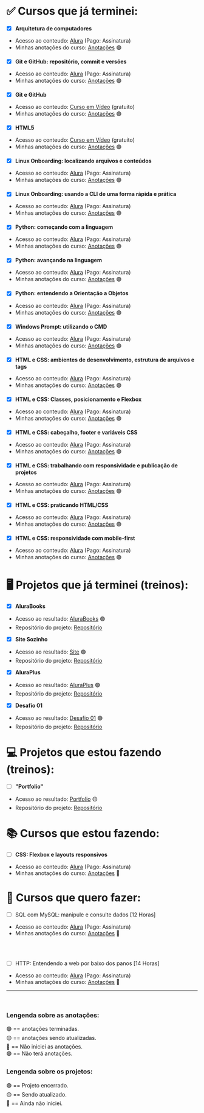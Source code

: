 # :white_check_mark: Cursos que já terminei:

- [x] **Arquitetura de computadores**
  
* Acesso ao conteudo: [Alura](https://cursos.alura.com.br/course/arquitetura-computadores-funcionamento-programa) (Pago: Assinatura)
* Minhas anotações do curso: [Anotações](https://github.com/BrunoHeA/Estudos) 🟣
  
- [x] **Git e GitHub: repositório, commit e versões**
* Acesso ao conteudo: [Alura](https://cursos.alura.com.br/course/git-github-repositorio-commit-versoes) (Pago: Assinatura)
* Minhas anotações do curso: [Anotações](https://github.com/BrunoHeA/Estudos) 🟣
  
- [x] **Git e GitHub**
* Acesso ao conteudo: [Curso em Vídeo](https://www.cursoemvideo.com/curso/curso-de-git-e-github/) (gratuito)
* Minhas anotações do curso: [Anotações](https://github.com/BrunoHeA/Estudos) 🟣

- [x] **HTML5** 
* Acesso ao conteudo: [Curso em Vídeo](https://www.cursoemvideo.com/curso/html5/) (gratuito)
* Minhas anotações do curso: [Anotações](https://github.com/BrunoHeA/Estudos) 🟣
  
- [x] **Linux Onboarding: localizando arquivos e conteúdos** 
* Acesso ao conteudo: [Alura](https://cursos.alura.com.br/course/linux-onboarding-arquivos-conteudos) (Pago: Assinatura)
* Minhas anotações do curso: [Anotações](https://github.com/BrunoHeA/Estudos) 🟣
  
- [x] **Linux Onboarding: usando a CLI de uma forma rápida e prática**
* Acesso ao conteudo: [Alura](https://cursos.alura.com.br/course/linux-onboarding-utilizar-cli-forma-rapida-pratica) (Pago: Assinatura)
* Minhas anotações do curso: [Anotações](https://github.com/BrunoHeA/Estudos) 🟣

- [x] **Python: começando com a linguagem** 
* Acesso ao conteudo: [Alura](https://cursos.alura.com.br/course/python-introducao-a-linguagem) (Pago: Assinatura)
* Minhas anotações do curso: [Anotações](https://github.com/BrunoHeA/Estudos) 🟣
  
- [x] **Python: avançando na linguagem**
* Acesso ao conteudo: [Alura](https://cursos.alura.com.br/course/python-3-avancando-na-linguagem) (Pago: Assinatura)
* Minhas anotações do curso: [Anotações](https://github.com/BrunoHeA/Estudos) 🟣

- [x] **Python: entendendo a Orientação a Objetos**
* Acesso ao conteudo: [Alura](https://cursos.alura.com.br/course/python-3-intro-orientacao-objetos) (Pago: Assinatura)
* Minhas anotações do curso: [Anotações](https://github.com/BrunoHeA/Estudos) 🟣

- [x] **Windows Prompt: utilizando o CMD**
* Acesso ao conteudo: [Alura](https://cursos.alura.com.br/course/windows-prompt-utilizando-cmd) (Pago: Assinatura)
* Minhas anotações do curso: [Anotações](https://github.com/BrunoHeA/Estudos) 🟣

- [x] **HTML e CSS: ambientes de desenvolvimento, estrutura de arquivos e tags**
* Acesso ao conteudo: [Alura](https://cursos.alura.com.br/course/html-css-ambiente-arquivos-tags) (Pago: Assinatura)
* Minhas anotações do curso: [Anotações](https://github.com/BrunoHeA/Estudos) 🟣

- [x] **HTML e CSS: Classes, posicionamento e Flexbox**
* Acesso ao conteudo: [Alura](https://cursos.alura.com.br/course/html-css-classes-posicionamento-flexbox) (Pago: Assinatura)
* Minhas anotações do curso: [Anotações](https://github.com/BrunoHeA/Estudos/blob/main/Alura/HTML%20e%20CSS%20Classes%2C%20posicionamento%20e%20Flexbox/anotacoes.md) 🟢

- [x] **HTML e CSS: cabeçalho, footer e variáveis CSS**
* Acesso ao conteudo: [Alura](https://cursos.alura.com.br/course/html-css-cabecalho-footer-variaveis-css) (Pago: Assinatura)
* Minhas anotações do curso: [Anotações](https://github.com/BrunoHeA/Estudos/blob/main/Alura/HTML%20e%20CSS%20cabe%C3%A7alho%2C%20footer%20e%20vari%C3%A1veis%20CSS/anotacoes.md) 🟢

- [x] **HTML e CSS: trabalhando com responsividade e publicação de projetos**
* Acesso ao conteudo: [Alura](https://cursos.alura.com.br/course/html-css-responsividade-publicacao-projetos) (Pago: Assinatura)
* Minhas anotações do curso: [Anotações](https://github.com/BrunoHeA/Estudos/blob/main/Alura/HTML%20e%20CSS%20trabalhando%20com%20responsividade%20e%20publica%C3%A7%C3%A3o%20de%20projetos/anotacoes.md) 🟢

- [x] **HTML e CSS: praticando HTML/CSS**
* Acesso ao conteudo: [Alura](https://cursos.alura.com.br/course/html-css-praticando-html-css) (Pago: Assinatura)
* Minhas anotações do curso: [Anotações](https://github.com/BrunoHeA/Estudos/blob/main/Alura/HTML%20e%20CSS%20praticando%20HTML/anotacoes.md) 🟢

- [x] **HTML e CSS: responsividade com mobile-first**
* Acesso ao conteudo: [Alura](https://cursos.alura.com.br/course/html-css-responsividade-mobile-first) (Pago: Assinatura)
* Minhas anotações do curso: [Anotações](https://github.com/BrunoHeA/Estudos/blob/main/Alura/HTML%20e%20CSS%20responsividade%20com%20mobile-first/anotacoes.md) 🟢

# 🖥️ Projetos que já terminei (treinos):

- [x] **AluraBooks**
* Acesso ao resultado: [AluraBooks](https://projeto-alurabooks-pink.vercel.app/#) 🟢
* Repositório do projeto: [Repositório](https://github.com/BrunoHeA/projeto-alurabooks)

- [x] **Site Sozinho**
* Acesso ao resultado: [Site](https://projeto-solo-three.vercel.app) 🟢
* Repositório do projeto: [Repositório](https://github.com/BrunoHeA/Projeto-Solo)

- [x] **AluraPlus**
* Acesso ao resultado: [AluraPlus](https://projeto-html-e-css-01.vercel.app) 🟢
* Repositório do projeto: [Repositório](https://github.com/BrunoHeA/Projeto-HTML-e-CSS-01)

- [x] **Desafio 01**
* Acesso ao resultado: [Desafio 01](https://desafio01-chi.vercel.app) 🟢
* Repositório do projeto: [Repositório](https://github.com/BrunoHeA/Desafio01)

# 💻 Projetos que estou fazendo (treinos):

- [ ] **"Portfolio"**
* Acesso ao resultado: [Portfolio](https://html-e-css-alura.vercel.app/index.html) 🟡
* Repositório do projeto: [Repositório](https://github.com/BrunoHeA/HTML-e-CSS-Alura)
  
# 📚 Cursos que estou fazendo:

- [ ] **CSS: Flexbox e layouts responsivos**
* Acesso ao conteudo: [Alura](https://cursos.alura.com.br/course/css-flexbox-layouts-responsivos) (Pago: Assinatura)
* Minhas anotações do curso: [Anotações]() 🔴

# 📅 Cursos que quero fazer:

- [ ] SQL com MySQL: manipule e consulte dados [12 Horas]
* Acesso ao conteudo: [Alura](https://cursos.alura.com.br/course/mysql-manipule-dados-com-sql?preRequirementFrom=pentest-explorando-vulnerabilidades-aplicacoes-web) (Pago: Assinatura)
* Minhas anotações do curso: [Anotações](https://github.com/BrunoHeA/Estudos) 🔴
<br>
<br>

- [ ] HTTP: Entendendo a web por baixo dos panos [14 Horas]
* Acesso ao conteudo: [Alura](https://cursos.alura.com.br/course/http-fundamentos?preRequirementFrom=pentest-explorando-vulnerabilidades-aplicacoes-web) (Pago: Assinatura)
* Minhas anotações do curso: [Anotações](https://github.com/BrunoHeA/Estudos) 🔴

---
<br>

### **Lengenda sobre as anotações:**<br>

🟢 == anotações terminadas.<br>
🟡 == anotações sendo atualizadas.<br>
🔴 == Não iniciei as anotações.<br>
🟣 == Não terá anotações. <br>

### **Lengenda sobre os projetos:**<br>

🟢 == Projeto encerrado.<br>
🟡 == Sendo atualizado.<br>
🔴 == Ainda não iniciei.<br>